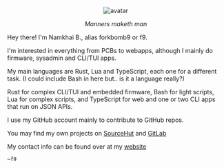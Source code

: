 <div align="center">

![avatar](https://images.weserv.nl/?url=avatars.githubusercontent.com/u/33267474?v=4&h=150&w=150&fit=cover&mask=circle&maxage=7d)

_Manners maketh man_

</div>

Hey there! I'm Namkhai B., alias forkbomb9 or f9.

I'm interested in everything from PCBs to webapps, although I mainly do firmware, sysadmin and CLI/TUI apps.

My main languages are Rust, Lua and TypeScript, each one for a different task. (I could include Bash in here but.. is it a language really?)

Rust for complex CLI/TUI and embedded firmware, Bash for light scripts, Lua for complex scripts, and TypeScript for web and one or two CLI apps that run on JSON APIs.

I use my GitHub account mainly to contribute to GitHub repos.

You may find my own projects on [SourceHut](https://sr.ht/~forkbomb9/) and [GitLab](https://gitlab.com/forkbomb9)

My contact info can be found over at my [website](https://forkbomb9.ch)

`~f9`
